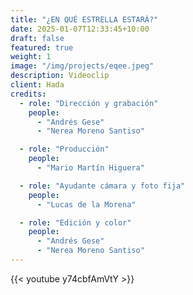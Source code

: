 ```yaml
---
title: "¿EN QUÉ ESTRELLA ESTARÁ?"
date: 2025-01-07T12:33:45+10:00
draft: false
featured: true
weight: 1
image: "/img/projects/eqee.jpeg"
description: Videoclip
client: Hada
credits:
  - role: "Dirección y grabación"
    people: 
      - "Andrés Gese"
      - "Nerea Moreno Santiso"

  - role: "Producción"
    people: 
      - "Mario Martín Higuera"

  - role: "Ayudante cámara y foto fija"
    people: 
      - "Lucas de la Morena"

  - role: "Edición y color"
    people: 
      - "Andrés Gese"
      - "Nerea Moreno Santiso"
---
```

{{< youtube y74cbfAmVtY >}}
